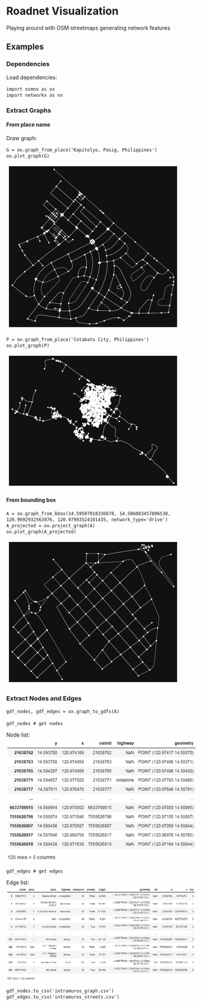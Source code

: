 # Roadnet Visualization

Playing around with OSM streetmaps generating network features

## Examples

### Dependencies
Load dependencies: 

```
import osmnx as ox
import networkx as nx
```

### Extract Graphs

#### From place name
Draw graph: 
```
G = ox.graph_from_place('Kapitolyo, Pasig, Philippines')
ox.plot_graph(G)
```

![Alt text](https://github.com/docligot/roadnet/blob/main/kapitolyo.png)


```
P = ox.graph_from_place('Cotabato City, Philippines')
ox.plot_graph(P)
```

![Alt text](https://github.com/docligot/roadnet/blob/main/cotabato.png)


#### From bounding box

```
A = ox.graph_from_bbox(14.59507018336878, 14.586083457806538, 120.9692932563976, 120.97993524101435, network_type='drive')
A_projected = ox.project_graph(A)
ox.plot_graph(A_projected)
```

![Alt text](https://github.com/docligot/roadnet/blob/main/intramuros.png)


### Extract Nodes and Edges

```
gdf_nodes, gdf_edges = ox.graph_to_gdfs(A)

gdf_nodes # get nodes
```

Node list: 
![Alt text](https://github.com/docligot/roadnet/blob/main/nodes.png)

```
gdf_edges # get edges
```

Edge list: 
![Alt text](https://github.com/docligot/roadnet/blob/main/edges.png)

```
gdf_nodes.to_csv('intramuros_graph.csv')
gdf_edges.to_csv('intramuros_streets.csv')

```